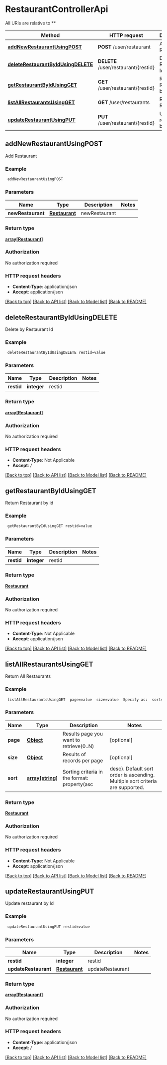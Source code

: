 # RestaurantControllerApi

All URIs are relative to **

Method | HTTP request | Description
------------- | ------------- | -------------
[**addNewRestaurantUsingPOST**](RestaurantControllerApi.md#addNewRestaurantUsingPOST) | **POST** /user/restaurant | Add Restaurant
[**deleteRestaurantByIdUsingDELETE**](RestaurantControllerApi.md#deleteRestaurantByIdUsingDELETE) | **DELETE** /user/restaurant/{restid} | Delete by Restaurant Id
[**getRestaurantByIdUsingGET**](RestaurantControllerApi.md#getRestaurantByIdUsingGET) | **GET** /user/restaurant/{restid} | Return Restaurant by id
[**listAllRestaurantsUsingGET**](RestaurantControllerApi.md#listAllRestaurantsUsingGET) | **GET** /user/restaurants | Return All Restaurants
[**updateRestaurantUsingPUT**](RestaurantControllerApi.md#updateRestaurantUsingPUT) | **PUT** /user/restaurant/{restid} | Update restaurant by Id


## **addNewRestaurantUsingPOST**

Add Restaurant

### Example
```bash
 addNewRestaurantUsingPOST
```

### Parameters

Name | Type | Description  | Notes
------------- | ------------- | ------------- | -------------
 **newRestaurant** | [**Restaurant**](Restaurant.md) | newRestaurant |

### Return type

[**array[Restaurant]**](Restaurant.md)

### Authorization

No authorization required

### HTTP request headers

 - **Content-Type**: application/json
 - **Accept**: application/json

[[Back to top]](#) [[Back to API list]](../README.md#documentation-for-api-endpoints) [[Back to Model list]](../README.md#documentation-for-models) [[Back to README]](../README.md)

## **deleteRestaurantByIdUsingDELETE**

Delete by Restaurant Id

### Example
```bash
 deleteRestaurantByIdUsingDELETE restid=value
```

### Parameters

Name | Type | Description  | Notes
------------- | ------------- | ------------- | -------------
 **restid** | **integer** | restid |

### Return type

[**array[Restaurant]**](Restaurant.md)

### Authorization

No authorization required

### HTTP request headers

 - **Content-Type**: Not Applicable
 - **Accept**: */*

[[Back to top]](#) [[Back to API list]](../README.md#documentation-for-api-endpoints) [[Back to Model list]](../README.md#documentation-for-models) [[Back to README]](../README.md)

## **getRestaurantByIdUsingGET**

Return Restaurant by id

### Example
```bash
 getRestaurantByIdUsingGET restid=value
```

### Parameters

Name | Type | Description  | Notes
------------- | ------------- | ------------- | -------------
 **restid** | **integer** | restid |

### Return type

[**Restaurant**](Restaurant.md)

### Authorization

No authorization required

### HTTP request headers

 - **Content-Type**: Not Applicable
 - **Accept**: application/json

[[Back to top]](#) [[Back to API list]](../README.md#documentation-for-api-endpoints) [[Back to Model list]](../README.md#documentation-for-models) [[Back to README]](../README.md)

## **listAllRestaurantsUsingGET**

Return All Restaurants

### Example
```bash
 listAllRestaurantsUsingGET  page=value  size=value  Specify as:  sort=value1 sort=value2 sort=...
```

### Parameters

Name | Type | Description  | Notes
------------- | ------------- | ------------- | -------------
 **page** | [**Object**](.md) | Results page you want to retrieve(0..N) | [optional]
 **size** | [**Object**](.md) | Results of records per page | [optional]
 **sort** | [**array[string]**](string.md) | Sorting criteria in the format: property(asc|desc). Default sort order is ascending. Multiple sort criteria are supported. | [optional]

### Return type

[**Restaurant**](Restaurant.md)

### Authorization

No authorization required

### HTTP request headers

 - **Content-Type**: Not Applicable
 - **Accept**: application/json

[[Back to top]](#) [[Back to API list]](../README.md#documentation-for-api-endpoints) [[Back to Model list]](../README.md#documentation-for-models) [[Back to README]](../README.md)

## **updateRestaurantUsingPUT**

Update restaurant by Id

### Example
```bash
 updateRestaurantUsingPUT restid=value
```

### Parameters

Name | Type | Description  | Notes
------------- | ------------- | ------------- | -------------
 **restid** | **integer** | restid |
 **updateRestaurant** | [**Restaurant**](Restaurant.md) | updateRestaurant |

### Return type

[**array[Restaurant]**](Restaurant.md)

### Authorization

No authorization required

### HTTP request headers

 - **Content-Type**: application/json
 - **Accept**: */*

[[Back to top]](#) [[Back to API list]](../README.md#documentation-for-api-endpoints) [[Back to Model list]](../README.md#documentation-for-models) [[Back to README]](../README.md)

